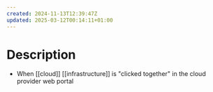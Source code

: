 ```yaml
---
created: 2024-11-13T12:39:47Z
updated: 2025-03-12T00:14:11+01:00
---
```

# Description
- When [[cloud]] [[infrastructure]] is "clicked together" in the cloud provider web portal